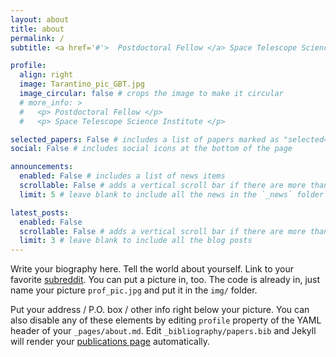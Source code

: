 ```yaml
---
layout: about
title: about
permalink: /
subtitle: <a href='#'>  Postdoctoral Fellow </a> Space Telescope Science Institute

profile:
  align: right
  image: Tarantino_pic_GBT.jpg
  image_circular: false # crops the image to make it circular
  # more_info: >
  #   <p> Postdoctoral Fellow </p>
  #   <p> Space Telescope Science Institute </p>

selected_papers: False # includes a list of papers marked as "selected={true}"
social: False # includes social icons at the bottom of the page

announcements:
  enabled: False # includes a list of news items
  scrollable: False # adds a vertical scroll bar if there are more than 3 news items
  limit: 5 # leave blank to include all the news in the `_news` folder

latest_posts:
  enabled: False
  scrollable: False # adds a vertical scroll bar if there are more than 3 new posts items
  limit: 3 # leave blank to include all the blog posts
---
```


Write your biography here. Tell the world about yourself. Link to your favorite [subreddit](http://reddit.com). You can put a picture in, too. The code is already in, just name your picture `prof_pic.jpg` and put it in the `img/` folder.

Put your address / P.O. box / other info right below your picture. You can also disable any of these elements by editing `profile` property of the YAML header of your `_pages/about.md`. Edit `_bibliography/papers.bib` and Jekyll will render your [publications page](/al-folio/publications/) automatically.

